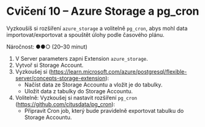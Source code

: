 # Cvičení 10 – Azure Storage a pg_cron

Vyzkoušíš si rozšíření `azure_storage` a volitelně `pg_cron`, abys mohl data importovat/exportovat a spouštět úlohy podle časového plánu.

Náročnost: ●●○ (20–30 minut)

1. V Server parameters zapni Extension `azure_storage`.
2. Vytvoř si Storage Account.
3. Vyzkoušej si (https://learn.microsoft.com/azure/postgresql/flexible-server/concepts-storage-extension):
    - Načíst data ze Storage Accountu a vložit je do tabulky.
    - Uložit data z tabulky do Storage Accountu.
4. Volitelně: Vyzkoušej si nastavit rozšíření `pg_cron` (https://github.com/citusdata/pg_cron):
    - Připravit Cron job, který bude pravidelně exportovat tabulku do Storage Accountu.
